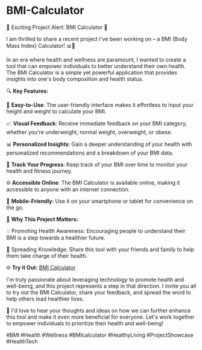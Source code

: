 # BMI-Calculator
 
🌟 Exciting Project Alert: BMI Calculator 🌟
 

I am thrilled to share a recent project I've been working on – a BMI (Body Mass Index) Calculator! 📊💪

In an era where health and wellness are paramount, I wanted to create a tool that can empower individuals to better understand their own health. The BMI Calculator is a simple yet powerful application that provides insights into one's body composition and health status.

🔍 **Key Features:**

📌 **Easy-to-Use**: The user-friendly interface makes it effortless to input your height and weight to calculate your BMI.

📈 **Visual Feedback**: Receive immediate feedback on your BMI category, whether you're underweight, normal weight, overweight, or obese.

📊 **Personalized Insights**: Gain a deeper understanding of your health with personalized recommendations and a breakdown of your BMI data.

📆 **Track Your Progress**: Keep track of your BMI over time to monitor your health and fitness journey.

🌐 **Accessible Online**: The BMI Calculator is available online, making it accessible to anyone with an internet connection.

📱 **Mobile-Friendly**: Use it on your smartphone or tablet for convenience on the go.

🤝 **Why This Project Matters:**

💡 Promoting Health Awareness: Encouraging people to understand their BMI is a step towards a healthier future.

📣 Spreading Knowledge: Share this tool with your friends and family to help them take charge of their health.

🌐 **Try it Out:** [BMI Calculator](insert_link_here)

I'm truly passionate about leveraging technology to promote health and well-being, and this project represents a step in that direction. I invite you all to try out the BMI Calculator, share your feedback, and spread the word to help others lead healthier lives.

💬 I'd love to hear your thoughts and ideas on how we can further enhance this tool and make it even more beneficial for everyone. Let's work together to empower individuals to prioritize their health and well-being!

#BMI #Health #Wellness #BMIcalculator #HealthyLiving #ProjectShowcase #HealthTech

